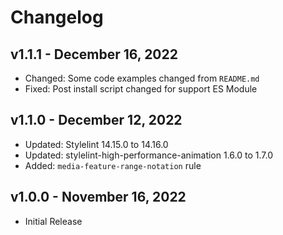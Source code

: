 # Changelog

## v1.1.1 - December 16, 2022

  - Changed: Some code examples changed from `README.md`
  - Fixed: Post install script changed for support ES Module

## v1.1.0 - December 12, 2022

  - Updated: Stylelint 14.15.0 to 14.16.0
  - Updated: stylelint-high-performance-animation 1.6.0 to 1.7.0
  - Added: `media-feature-range-notation` rule

## v1.0.0 - November 16, 2022

  - Initial Release
